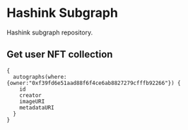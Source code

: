 # Hashink Subgraph
Hashink subgraph repository.

## Get user NFT collection

```
{  
  autographs(where:{owner:"0xf39fd6e51aad88f6f4ce6ab8827279cfffb92266"}) {
    id
    creator
    imageURI
    metadataURI
  }
}
```
